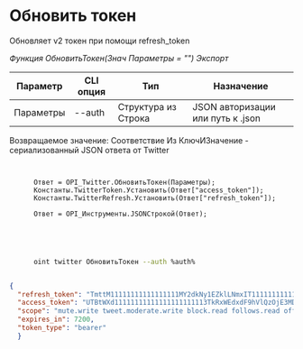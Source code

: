 ﻿---
sidebar_position: 3
---

# Обновить токен
 Обновляет v2 токен при помощи refresh_token


*Функция ОбновитьТокен(Знач Параметры = "") Экспорт*

  | Параметр | CLI опция | Тип | Назначение |
  |-|-|-|-|
  | Параметры | --auth | Структура из Строка | JSON авторизации или путь к .json |

  
  Возвращаемое значение:   Соответствие Из КлючИЗначение - сериализованный JSON ответа от Twitter

```bsl title="Пример кода"
	
      
      Ответ = OPI_Twitter.ОбновитьТокен(Параметры);
      Константы.TwitterToken.Установить(Ответ["access_token"]);
      Константы.TwitterRefresh.Установить(Ответ["refresh_token"]);
      
      Ответ = OPI_Инструменты.JSONСтрокой(Ответ);
      
    
	
```

```sh title="Пример команды CLI"
    
      oint twitter ОбновитьТокен --auth %auth%


```


```json title="Результат"

{
  "refresh_token": "TmttM11111111111111111MY2dkNy1EZklLNmxIT1111111111111111xNTg2ODI6MTowOnJ0OjE",
  "access_token": "UTBtWXd11111111111111111111113TkRxWEdxdF9hVlQzOjE3MDUwNTMxNTg2ODE6MTowOmF0OjE",
  "scope": "mute.write tweet.moderate.write block.read follows.read offline.access list.write bookmark.read list.read tweet.write space.read block.write like.write like.read users.read tweet.read bookmark.write mute.read follows.write",
  "expires_in": 7200,
  "token_type": "bearer"
  }

```
